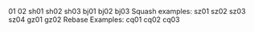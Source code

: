 01
02
sh01
sh02
sh03
bj01
bj02
bj03
Squash examples:
sz01
sz02
sz03
sz04
gz01
gz02
Rebase Examples:
cq01
cq02
cq03

